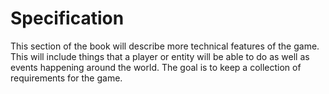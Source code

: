 # Specification

This section of the book will describe more technical features of the game. This will include things that a player or entity will be able to do as well as events happening around the world. The goal is to keep a collection of requirements for the game.